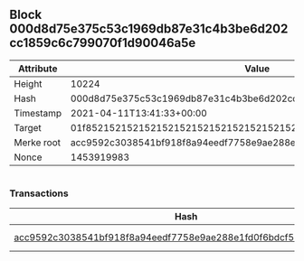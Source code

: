 ## Block 000d8d75e375c53c1969db87e31c4b3be6d202cc1859c6c799070f1d90046a5e

Attribute | Value
--- | ---
Height | 10224
Hash | 000d8d75e375c53c1969db87e31c4b3be6d202cc1859c6c799070f1d90046a5e
Timestamp | 2021-04-11T13:41:33+00:00
Target | 01f8521521521521521521521521521521521521521521521521521521521521
Merke root | acc9592c3038541bf918f8a94eedf7758e9ae288e1fd0f6bdcf597e9aaf6b3ba
Nonce | 1453919983

```

```

### Transactions

Hash | Amount
--- | ---
[acc9592c3038541bf918f8a94eedf7758e9ae288e1fd0f6bdcf597e9aaf6b3ba](acc9592c3038541bf918f8a94eedf7758e9ae288e1fd0f6bdcf597e9aaf6b3ba.md) | 10.00000000 SKEPTI 
